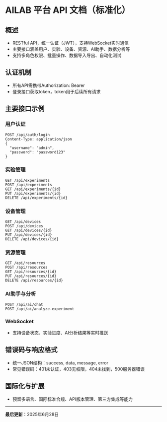 ﻿# AILAB 平台 API 文档（标准化）

## 概述

- RESTful API，统一认证（JWT），支持WebSocket实时通信
- 主要接口涵盖用户、实验、设备、资源、AI助手、数据分析等
- 支持多角色权限、批量操作、数据导入导出、自动化测试

## 认证机制
- 所有API需携带Authorization: Bearer <token>
- 登录接口获取token，token用于后续所有请求

## 主要接口示例

### 用户认证
```http
POST /api/auth/login
Content-Type: application/json
{
  "username": "admin",
  "password": "password123"
}
```

### 实验管理
```http
GET /api/experiments
POST /api/experiments
GET /api/experiments/{id}
PUT /api/experiments/{id}
DELETE /api/experiments/{id}
```

### 设备管理
```http
GET /api/devices
POST /api/devices
GET /api/devices/{id}
PUT /api/devices/{id}
DELETE /api/devices/{id}
```

### 资源管理
```http
GET /api/resources
POST /api/resources
GET /api/resources/{id}
PUT /api/resources/{id}
DELETE /api/resources/{id}
```

### AI助手与分析
```http
POST /api/ai/chat
POST /api/ai/analyze-experiment
```

### WebSocket
- 支持设备状态、实验进度、AI分析结果等实时推送

## 错误码与响应格式
- 统一JSON结构：success, data, message, error
- 常见错误码：401未认证，403无权限，404未找到，500服务器错误

## 国际化与扩展
- 预留多语言、国际标准合规、API版本管理、第三方集成等能力

---

**最后更新**：2025年6月28日 
